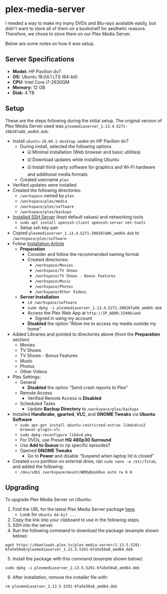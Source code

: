 # plex-media-server

I needed a way to make my many DVDs and Blu-rays available easily, but didn't want to store all of them on a bookshelf for aesthetic reasons. Therefore, we chose to store them on our Plex Media Server.

Below are some notes on how it was setup.

## Server Specifications

- **Model:** HP Pavilion dv7
- **OS:** Ubuntu 18.04.1 LTS (64-bit)
- **CPU:** Intel Core i7-2630QM
- **Memory:** 12 GB
- **Disk:** 4 TB

## Setup
These are the steps following during the initial setup. The original version of Plex Media Server used was `plexmediaserver_1.13.4.5271-200287a06_amd64.deb`.

- Install `ubuntu-18.04.1-desktop-amd64` on HP Pavilion dv7
	- During install, selected the following options
		- :ballot_box_with_check: Minimal installation (Web browser and basic utilities)
		- :ballot_box_with_check: Download updates while installing Ubuntu
		- :ballot_box_with_check: Install third-party software for graphics and Wi-Fi hardware and additional media formats
	- Created username `plex`
- Verified updates were installed
- Created the following directories:
	- `/workspace` owned by `plex`
	- `/workspace/plex/media`
	- `/workspace/plex/software`
	- `/workspace/plex/backups`
- [Installed SSH Server](https://help.ubuntu.com/lts/serverguide/openssh-server.html.en)  (kept default values) and networking tools
	- `sudo apt install openssh-client openssh-server net-tools`
	- Setup ssh key pair
- Copied `plexmediaserver_1.13.4.5271-200287a06_amd64.deb` to `/workspace/plex/software`
- Follow [Installation Article](https://support.plex.tv/articles/200288586-installation/)
	- **Preparation**
		- Consider and follow the recommended naming format
		- Created directories:
			- `/workspace/Movies`
			- `/workspace/TV Shows`
			- `/workspace/TV Shows - Bonus Features`
			- `/workspace/Music`
			- `/workspace/Photos`
			- `/workspace/Other Videos`
	- **Server Installation**
		- `cd /workspace/software`
		- `sudo dpkg -i plexmediaserver_1.13.4.5271-200287a06_amd64.deb`
		- Access the Plex Web App at `http://IP_ADDR:32400/web`
			- Signed in using my account
		- **Disabled** the option “Allow me to access my media outside my home”
- Added Libraries and pointed to directories above (from the **Preparation** section)
	- Movies
	- TV Shows
  - TV Shows - Bonus Features
  - Music
  - Photos
  - Other Videos
- Plex Settings:
	- General
		- **Disabled** the option “Send crash reports to Plex”
	- Remote Access
		- Verified Remote Access is **Disabled**
	- Scheduled Tasks
		- Update **Backup Directory** to `/workspace/plex/backups`
- Installed **Handbrake**, **gparted**, **VLC**, and **GNOME Tweaks** via **Ubuntu Software**
	- `sudo apt-get install ubuntu-restricted-extras libdvdcss2 browser-plugin-vlc`
	- `sudo dpkg-reconfigure libdvd-pkg`
	- For DVDs, use Preset **HQ 480p30 Surround**
	- Use **Add to Queue** to rip specific episodes?
	- Opened **GNOME Tweaks**
		- Go to **Power** and disable “Suspend when laptop lid is closed”
- Created `ext4` partition on external drive, ran `sudo nano -w /etc/fstab`, and added the following:
	- `/dev/sdb1 /workspace/mount/WDMyBookDuo ext4 rw 0 0`

## Upgrading
To upgrade Plex Media Server on Ubuntu:

1. Find the URL for the latest Plex Media Server package [here](https://www.plex.tv/media-server-downloads/).
	- Look for `Ubuntu 64-bit ...`
2. Copy the link into your clipboard to use in the following steps.
3. SSH into the server.
4. Run the following command to download the package (example shown below):

```
wget https://downloads.plex.tv/plex-media-server/1.13.5.5291-6fa5e50a8/plexmediaserver_1.13.5.5291-6fa5e50a8_amd64.deb
```

5. Install the package with this command (example shown below):

```
sudo dpkg -i plexmediaserver_1.13.5.5291-6fa5e50a8_amd64.deb
```

6. After installation, remove the installer file with:

```
rm plexmediaserver_1.13.5.5291-6fa5e50a8_amd64.deb
```
